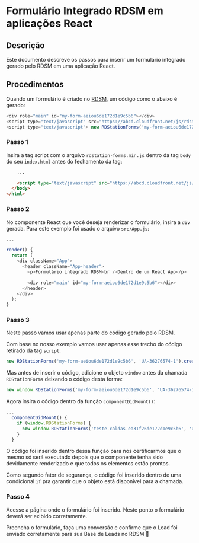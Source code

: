 # Formulário Integrado RDSM em aplicações React

## Descrição
Este documento descreve os passos para inserir um formulário integrado gerado pelo RDSM em uma aplicação React.

## Procedimentos

Quando um formulário é criado no [RDSM](https://app.rdstation.com.br/formularios), um código como o abaixo é gerado:

```js
<div role="main" id="my-form-aeiou6de172d1e9c5b6"></div>
<script type="text/javascript" src="https://abcd.cloudfront.net/js/rdstation-forms/stable/rdstation-forms.min.js"></script>
<script type="text/javascript"> new RDStationForms('my-form-aeiou6de172d1e9c5b6', 'UA-36276574-1').createForm();</script>
```

### Passo 1

Insira a tag script com o arquivo `rdstation-forms.min.js` dentro da tag `body` do seu `index.html` antes do fechamento da tag:

```html
    ...

    <script type="text/javascript" src="https://abcd.cloudfront.net/js/rdstation-forms/stable/rdstation-forms.min.js"></script>
  </body>
</html>
```

### Passo 2

No componente React que você deseja renderizar o formulário, insira a `div` gerada. Para este exemplo foi usado o arquivo `src/App.js`:

```js
...

render() {
  return (
    <div className="App">
      <header className="App-header">
        <p>Formulário integrado RDSM<br />Dentro de um React App</p>

        <div role="main" id="my-form-aeiou6de172d1e9c5b6"></div>
      </header>
    </div>
  );
}
```

### Passo 3

Neste passo vamos usar apenas parte do código gerado pelo RDSM.

Com base no nosso exemplo vamos usar apenas esse trecho do código retirado da tag `script`:
```js
new RDStationForms('my-form-aeiou6de172d1e9c5b6', 'UA-36276574-1').createForm();
```

Mas antes de inserir o código, adicione o objeto `window` antes da chamada `RDStationForms` deixando o código desta forma:
```js
new window.RDStationForms('my-form-aeiou6de172d1e9c5b6', 'UA-36276574-1').createForm();
```

Agora insira o código dentro da função `componentDidMount()`:

```js
...
  componentDidMount() {
    if (window.RDStationForms) {
      new window.RDStationForms('teste-caldas-ea31f26de172d1e9c5b6', 'UA-17276574-1').createForm()
    }
  }
```

O código foi inserido dentro dessa função para nos certificarmos que o mesmo só será executado depois que o componente tenha sido devidamente renderizado e que todos os elementos estão prontos.

Como segundo fator de segurança, o código foi inserido dentro de uma condicional `if` pra garantir que o objeto está disponível para a chamada.

### Passo 4

Acesse a página onde o formulário foi inserido. Neste ponto o formulário deverá ser exibido corretamente.

Preencha o formulário, faça uma conversão e confirme que o Lead foi enviado corretamente para sua Base de Leads no RDSM 🥳
